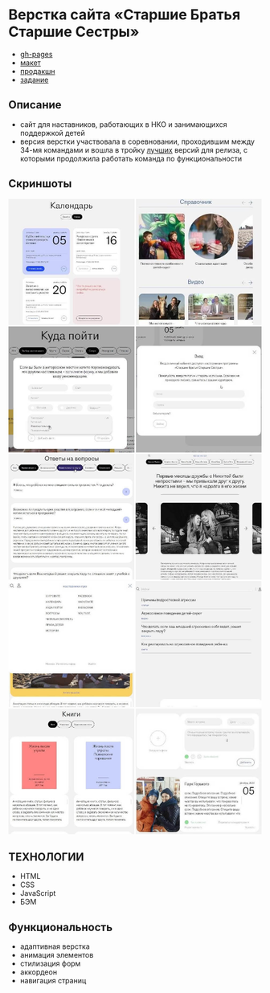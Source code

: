# Верстка сайта «Старшие Братья Старшие Сестры»
- [gh-pages](https://nikolaymishaev.github.io/bbbs/index.html)
- [макет](https://www.figma.com/file/11gCLSDOYlvkbuI3FU36Up/BBBS-for-students?node-id=0%3A1)
- [продакшн](https://nastavnikipro.ru/)
- [задание](https://disk.yandex.ru/i/G_KeKWzcGno2hw)

## Описание
- сайт для наставников, работающих в НКО и занимающихся поддержкой детей
- версия верстки участвовала в соревновании, проходившим между 34-мя командами и вошла в тройку [лучших](https://disk.yandex.ru/i/UcB2N2GiiFfKJQ) версий для релиза, с которыми продолжила работать команда по функциональности

## Скриншоты
![календарь, справочник](https://github.com/NikolayMishaev/bbbs/raw/main/images/readme/calendar_guide.jpg)
![форма мест, попап авторизации](https://github.com/NikolayMishaev/bbbs/raw/main/images/readme/places_login.jpg)
![вопросы, истории](https://github.com/NikolayMishaev/bbbs/raw/main/images/readme/questions_story.jpg)
![мобильное меню, поиск](https://github.com/NikolayMishaev/bbbs/raw/main/images/readme/mobile_search.jpg)
![книги, личный кабинет](https://github.com/NikolayMishaev/bbbs/raw/main/images/readme/book_account.jpg)

## ТЕХНОЛОГИИ
- HTML
- CSS
- JavaScript
- БЭМ

## Функциональность
- адаптивная верстка
- анимация элементов
- стилизация форм
- аккордеон
- навигация страниц
